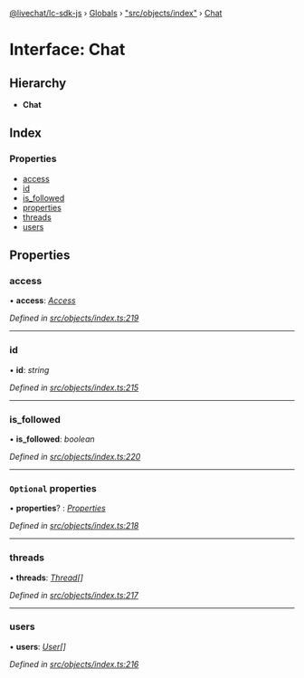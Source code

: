 [@livechat/lc-sdk-js](../README.md) › [Globals](../globals.md) › ["src/objects/index"](../modules/_src_objects_index_.md) › [Chat](_src_objects_index_.chat.md)

# Interface: Chat

## Hierarchy

* **Chat**

## Index

### Properties

* [access](_src_objects_index_.chat.md#access)
* [id](_src_objects_index_.chat.md#id)
* [is_followed](_src_objects_index_.chat.md#is_followed)
* [properties](_src_objects_index_.chat.md#optional-properties)
* [threads](_src_objects_index_.chat.md#threads)
* [users](_src_objects_index_.chat.md#users)

## Properties

###  access

• **access**: *[Access](_src_objects_index_.access.md)*

*Defined in [src/objects/index.ts:219](https://github.com/livechat/lc-sdk-js/blob/3cb601c/src/objects/index.ts#L219)*

___

###  id

• **id**: *string*

*Defined in [src/objects/index.ts:215](https://github.com/livechat/lc-sdk-js/blob/3cb601c/src/objects/index.ts#L215)*

___

###  is_followed

• **is_followed**: *boolean*

*Defined in [src/objects/index.ts:220](https://github.com/livechat/lc-sdk-js/blob/3cb601c/src/objects/index.ts#L220)*

___

### `Optional` properties

• **properties**? : *[Properties](_src_objects_index_.properties.md)*

*Defined in [src/objects/index.ts:218](https://github.com/livechat/lc-sdk-js/blob/3cb601c/src/objects/index.ts#L218)*

___

###  threads

• **threads**: *[Thread](_src_objects_index_.thread.md)[]*

*Defined in [src/objects/index.ts:217](https://github.com/livechat/lc-sdk-js/blob/3cb601c/src/objects/index.ts#L217)*

___

###  users

• **users**: *[User](../modules/_src_objects_index_.md#user)[]*

*Defined in [src/objects/index.ts:216](https://github.com/livechat/lc-sdk-js/blob/3cb601c/src/objects/index.ts#L216)*
